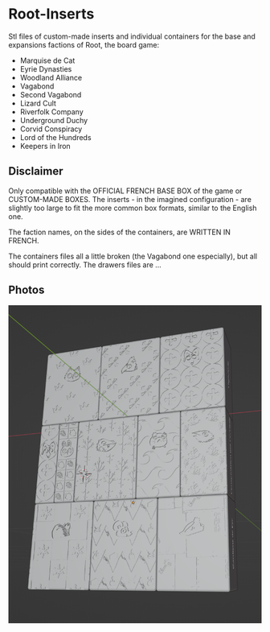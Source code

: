 # Root-Inserts

Stl files of custom-made inserts and individual containers for the base and expansions factions of Root, the board game:
- Marquise de Cat
- Eyrie Dynasties
- Woodland Alliance
- Vagabond
- Second Vagabond
- Lizard Cult
- Riverfolk Company
- Underground Duchy
- Corvid Conspiracy
- Lord of the Hundreds
- Keepers in Iron

## Disclaimer

Only compatible with the OFFICIAL FRENCH BASE BOX of the game or CUSTOM-MADE BOXES. The inserts - in the imagined configuration - are slightly too large to fit the more common box formats, similar to the English one.

The faction names, on the sides of the containers, are WRITTEN IN FRENCH.

The containers files all a little broken (the Vagabond one especially), but all should print correctly.
The drawers files are ...

 ## Photos

![Bent right block](Presentation/All_containers_packed_as_intended.png)
